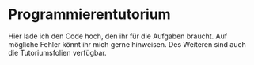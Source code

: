 # Programmierentutorium

Hier lade ich den Code hoch, den ihr für die Aufgaben braucht. Auf mögliche Fehler könnt ihr mich gerne hinweisen. Des Weiteren sind auch die Tutoriumsfolien verfügbar.
